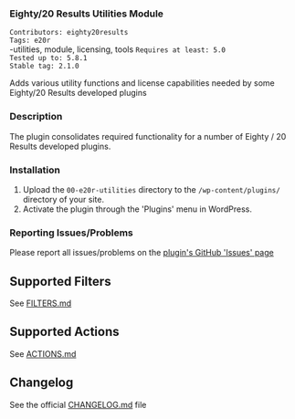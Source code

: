 ### Eighty/20 Results Utilities Module
`Contributors: eighty20results` <br />
`Tags: e20r` <br />-utilities, module, licensing, tools
`Requires at least: 5.0` <br />
`Tested up to: 5.8.1` <br />
`Stable tag: 2.1.0` <br />

Adds various utility functions and license capabilities needed by some Eighty/20 Results developed plugins

### Description
The plugin consolidates required functionality for a number of Eighty / 20 Results developed plugins.

### Installation

1. Upload the `00-e20r-utilities` directory to the `/wp-content/plugins/` directory of your site.
1. Activate the plugin through the 'Plugins' menu in WordPress.

### Reporting Issues/Problems
Please report all issues/problems on the [plugin's GitHub 'Issues' page](https://github.com/eighty20results/Utilities/issues)

## Supported Filters
See [FILTERS.md](./docs/FILTERS.md)

## Supported Actions
See [ACTIONS.md](./docs/ACTIONS.md)

## Changelog
See the official [CHANGELOG.md](CHANGELOG.md) file
